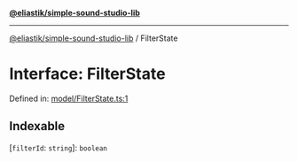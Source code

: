 [**@eliastik/simple-sound-studio-lib**](../README.md)

***

[@eliastik/simple-sound-studio-lib](../globals.md) / FilterState

# Interface: FilterState

Defined in: [model/FilterState.ts:1](https://github.com/Eliastik/simple-sound-studio-lib/blob/e2381543acd624d47bf0e56bee059ac07e0632f6/lib/model/FilterState.ts#L1)

## Indexable

\[`filterId`: `string`\]: `boolean`
